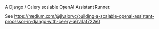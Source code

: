 A Django / Celery scalable OpenAI Assistant Runner.

See https://medium.com/@jlvalorvc/building-a-scalable-openai-assistant-processor-in-django-with-celery-a61a1af722e0